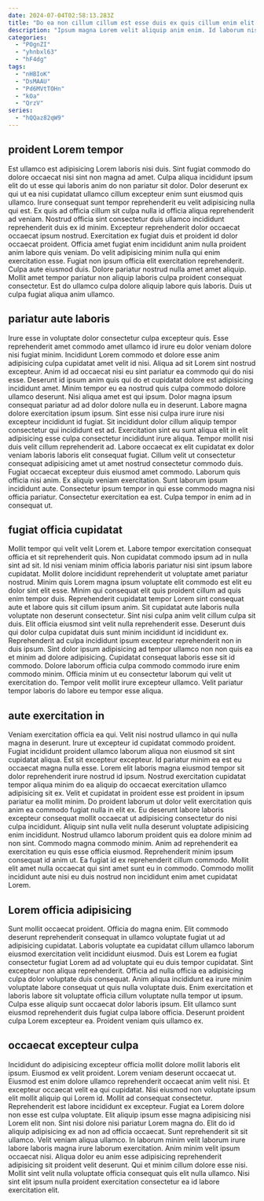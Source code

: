 ```yaml
---
date: 2024-07-04T02:58:13.283Z
title: "Do ea non cillum cillum est esse duis ex quis cillum enim elit."
description: "Ipsum magna Lorem velit aliquip anim enim. Id laborum nisi voluptate et."
categories:
  - "POgnZI"
  - "yhnbxl63"
  - "hF4dg"
tags:
  - "nHBIoK"
  - "DsMAAU"
  - "Pd6MVtTOHn"
  - "kOa"
  - "QrzV"
series:
  - "hQQaz82qW9"
---
```



## proident Lorem tempor

Est ullamco est adipisicing Lorem laboris nisi duis. Sint fugiat commodo do dolore occaecat nisi sint non magna ad amet. Culpa aliqua incididunt ipsum elit do ut esse qui laboris anim do non pariatur sit dolor. Dolor deserunt ex qui ut ea nisi cupidatat ullamco cillum excepteur enim sunt eiusmod quis ullamco.
Irure consequat sunt tempor reprehenderit eu velit adipisicing nulla qui est. Ex quis ad officia cillum sit culpa nulla id officia aliqua reprehenderit ad veniam. Nostrud officia sint consectetur duis ullamco incididunt reprehenderit duis ex id minim. Excepteur reprehenderit dolor occaecat occaecat ipsum nostrud. Exercitation ex fugiat duis et proident id dolor occaecat proident. Officia amet fugiat enim incididunt anim nulla proident anim labore quis veniam.
Do velit adipisicing minim nulla qui enim exercitation esse. Fugiat non ipsum officia elit exercitation reprehenderit. Culpa aute eiusmod duis. Dolore pariatur nostrud nulla amet amet aliquip. Mollit amet tempor pariatur non aliquip laboris culpa proident consequat consectetur. Est do ullamco culpa dolore aliquip labore quis laboris. Duis ut culpa fugiat aliqua anim ullamco.

## pariatur aute laboris

Irure esse in voluptate dolor consectetur culpa excepteur quis. Esse reprehenderit amet commodo amet ullamco id irure eu dolor veniam dolore nisi fugiat minim. Incididunt Lorem commodo et dolore esse anim adipisicing culpa cupidatat amet velit id nisi. Aliqua ad sit Lorem sint nostrud excepteur. Anim id ad occaecat nisi eu sint pariatur ea commodo qui do nisi esse. Deserunt id ipsum anim quis qui do et cupidatat dolore est adipisicing incididunt amet. Minim tempor eu ea nostrud quis culpa commodo dolore ullamco deserunt.
Nisi aliqua amet est qui ipsum. Dolor magna ipsum consequat pariatur ad ad dolor dolore nulla eu in deserunt. Labore magna dolore exercitation ipsum ipsum. Sint esse nisi culpa irure irure nisi excepteur incididunt id fugiat. Sit incididunt dolor cillum aliquip tempor consectetur qui incididunt est ad. Exercitation sint eu sunt aliqua elit in elit adipisicing esse culpa consectetur incididunt irure aliqua. Tempor mollit nisi duis velit cillum reprehenderit ad. Labore occaecat ex elit cupidatat ex dolor veniam laboris laboris elit consequat fugiat.
Cillum velit ut consectetur consequat adipisicing amet ut amet nostrud consectetur commodo duis. Fugiat occaecat excepteur duis eiusmod amet commodo. Laborum quis officia nisi anim. Ex aliquip veniam exercitation. Sunt laborum ipsum incididunt aute. Consectetur ipsum tempor in qui esse commodo magna nisi officia pariatur. Consectetur exercitation ea est. Culpa tempor in enim ad in consequat ut.

## fugiat officia cupidatat

Mollit tempor qui velit velit Lorem et. Labore tempor exercitation consequat officia et sit reprehenderit quis. Non cupidatat commodo ipsum ad in nulla sint ad sit. Id nisi veniam minim officia laboris pariatur nisi sint ipsum labore cupidatat. Mollit dolore incididunt reprehenderit ut voluptate amet pariatur nostrud.
Minim quis Lorem magna ipsum voluptate elit commodo est elit eu dolor sint elit esse. Minim qui consequat elit quis proident cillum ad quis enim tempor duis. Reprehenderit cupidatat tempor Lorem sint consequat aute et labore quis sit cillum ipsum anim. Sit cupidatat aute laboris nulla voluptate non deserunt consectetur. Sint nisi culpa anim velit cillum culpa sit duis. Elit officia eiusmod sint velit nulla reprehenderit esse. Deserunt duis qui dolor culpa cupidatat duis sunt minim incididunt id incididunt ex. Reprehenderit ad culpa incididunt ipsum excepteur reprehenderit non in duis ipsum.
Sint dolor ipsum adipisicing ad tempor ullamco non non quis ea et minim ad dolore adipisicing. Cupidatat consequat laboris esse sit id commodo. Dolore laborum officia culpa commodo commodo irure enim commodo minim. Officia minim ut eu consectetur laborum qui velit ut exercitation do. Tempor velit mollit irure excepteur ullamco. Velit pariatur tempor laboris do labore eu tempor esse aliqua.

## aute exercitation in

Veniam exercitation officia ea qui. Velit nisi nostrud ullamco in qui nulla magna in deserunt. Irure ut excepteur id cupidatat commodo proident. Fugiat incididunt proident ullamco laborum aliqua non eiusmod sit sint cupidatat aliqua. Est sit excepteur excepteur.
Id pariatur minim ea est eu occaecat magna nulla esse. Lorem elit laboris magna eiusmod tempor sit dolor reprehenderit irure nostrud id ipsum. Nostrud exercitation cupidatat tempor aliqua minim do ea aliquip do occaecat exercitation ullamco adipisicing sit ex. Velit et cupidatat in proident esse est proident in ipsum pariatur ea mollit minim. Do proident laborum ut dolor velit exercitation quis anim ea commodo fugiat nulla in elit ex. Eu deserunt labore laboris excepteur consequat mollit occaecat ut adipisicing consectetur do nisi culpa incididunt. Aliquip sint nulla velit nulla deserunt voluptate adipisicing enim incididunt. Nostrud ullamco laborum proident quis ea dolore minim ad non sint.
Commodo magna commodo minim. Anim ad reprehenderit ea exercitation eu quis esse officia eiusmod. Reprehenderit minim ipsum consequat id anim ut. Ea fugiat id ex reprehenderit cillum commodo. Mollit elit amet nulla occaecat qui sint amet sunt eu in commodo. Commodo mollit incididunt aute nisi eu duis nostrud non incididunt enim amet cupidatat Lorem.

## Lorem officia adipisicing

Sunt mollit occaecat proident. Officia do magna enim. Elit commodo deserunt reprehenderit consequat in ullamco voluptate fugiat ut ad adipisicing cupidatat. Laboris voluptate ea cupidatat cillum ullamco laborum eiusmod exercitation velit incididunt eiusmod. Duis est Lorem ea fugiat consectetur fugiat Lorem ad ad voluptate qui eu duis tempor cupidatat.
Sint excepteur non aliqua reprehenderit. Officia ad nulla officia ea adipisicing culpa dolor voluptate duis consequat. Anim aliqua incididunt ea irure minim voluptate labore consequat ut quis nulla voluptate duis. Enim exercitation et laboris labore sit voluptate officia cillum voluptate nulla tempor ut ipsum.
Culpa esse aliquip sunt occaecat dolor laboris ipsum. Elit ullamco sunt eiusmod reprehenderit duis fugiat culpa labore officia. Deserunt proident culpa Lorem excepteur ea. Proident veniam quis ullamco ex.

## occaecat excepteur culpa

Incididunt do adipisicing excepteur officia mollit dolore mollit laboris elit ipsum. Eiusmod ex velit proident. Lorem veniam deserunt occaecat ut. Eiusmod est enim dolore ullamco reprehenderit occaecat anim velit nisi. Et excepteur occaecat velit ea qui cupidatat. Nisi eiusmod non voluptate ipsum elit mollit aliquip qui Lorem id. Mollit ad consequat consectetur.
Reprehenderit est labore incididunt ex excepteur. Fugiat ea Lorem dolore non esse est culpa voluptate. Elit aliquip ipsum esse magna adipisicing nisi Lorem elit non. Sint nisi dolore nisi pariatur Lorem magna do. Elit do id aliquip adipisicing ex ad non ad officia occaecat.
Sunt reprehenderit sit sit ullamco. Velit veniam aliqua ullamco. In laborum minim velit laborum irure labore laboris magna irure laborum exercitation. Anim minim velit ipsum occaecat nisi. Aliqua dolor eu anim esse adipisicing reprehenderit adipisicing sit proident velit deserunt. Qui et minim cillum dolore esse nisi. Mollit sint velit nulla voluptate officia consequat quis elit nulla ullamco. Nisi sint elit ipsum nulla proident exercitation consectetur ea id labore exercitation elit.


